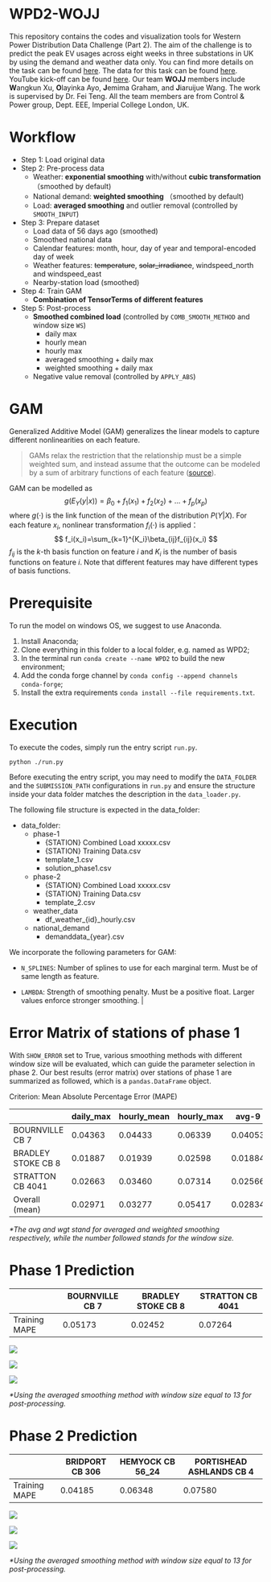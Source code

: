 # WPD2-WOJJ

This repository contains the codes and visualization tools for Western Power Distribution Data Challenge (Part 2). The aim of the challenge is to predict the peak EV usages across eight weeks in three substations in UK by using the demand and weather data only. You can find more details on the task can be found [here](https://codalab.lisn.upsaclay.fr/competitions/1324). The data for this task can be found [here](https://connecteddata.westernpower.co.uk/dataset/western-power-distribution-data-challenge-2-estimating-ev-charger-demand). YouTube kick-off can be found [here](https://www.youtube.com/watch?v=KMCmlDhpN8o). Our team **WOJJ** members include **W**angkun Xu, **O**layinka Ayo, **J**emima Graham, and **J**iaruijue Wang. The work is supervised by Dr. Fei Teng. All the team members are from Control & Power group, Dept. EEE, Imperial College London, UK.

# Workflow

- Step 1: Load original data
- Step 2: Pre-process data
  - Weather: **exponential smoothing** with/without **cubic transformation**（smoothed by default)
  - National demand: **weighted smoothing** （smoothed by default)
  - Load: **averaged smoothing** and outlier removal (controlled by `SMOOTH_INPUT`)
- Step 3: Prepare dataset
  - Load data of 56 days ago (smoothed)
  - Smoothed national data
  - Calendar features: month, hour, day of year and temporal-encoded day of week
  - Weather features: ~~temperature~~, ~~solar_irradiance~~, windspeed_north and windspeed_east
  - Nearby-station load (smoothed)
- Step 4: Train GAM
  - **Combination of TensorTerms of different features**
- Step 5: Post-process
  - **Smoothed combined load** (controlled by `COMB_SMOOTH_METHOD` and window size `WS`)
    - daily max
    - hourly mean
    - hourly max
    - averaged smoothing + daily max
    - weighted smoothing + daily max
  - Negative value removal (controlled by `APPLY_ABS`)

# GAM

Generalized Additive Model (GAM) generalizes the linear models to capture different nonlinearities on each feature.

> GAMs relax the restriction that the relationship must be a simple weighted sum, and instead assume that the outcome can be modeled by a sum of arbitrary functions of each feature ([source](https://christophm.github.io/interpretable-ml-book/extend-lm.html#gam)).

GAM can be modelled as
$$
g(E_Y(y|x))=\beta_0+f_1(x_1)+f_2(x_2)+...+f_p(x_p)
$$
where $g(\cdot)$ is the link function of the mean of the distribution $P(Y|X)$. For each feature $x_i$, nonlinear transformation $f_i(\cdot)$ is applied：
$$
f_i(x_i)=\sum_{k=1}^{K_i}\beta_{ij}f_{ij}(x_i)
$$
$f_{ij}$ is the $k$-th basis function on feature $i$ and $K_i$ is the number of basis functions on feature $i$. Note that different features may have different types of basis functions.

# Prerequisite

To run the model on windows OS, we suggest to use Anaconda.

1. Install Anaconda;
2. Clone everything in this folder to a local folder, e.g. named as WPD2;
3. In the terminal run `conda create --name WPD2` to build the new environment;
4. Add the conda forge channel by `conda config --append channels conda-forge`;
5. Install the extra requirements `conda install --file requirements.txt`.

# Execution

To execute the codes, simply run the entry script `run.py`. 
 
```
python ./run.py
```

Before executing the entry script, you may need to modify the `DATA_FOLDER` and the `SUBMISSION_PATH` configurations in `run.py` and ensure the structure inside your data folder matches the description in the `data_loader.py`.

The following file structure is expected in the data_folder:
- data_folder:
    - phase-1
        - {STATION} Combined Load xxxxx.csv
        - {STATION} Training Data.csv
        - template_1.csv
        - solution_phase1.csv
    - phase-2
        - {STATION} Combined Load xxxxx.csv
        - {STATION} Training Data.csv
        - template_2.csv
    - weather_data
        - df_weather_{id}_hourly.csv
    - national_demand
        - demanddata_{year}.csv

We incorporate the following parameters for GAM:

* `N_SPLINES`: Number of splines to use for each marginal term. Must be of same length as feature.

* `LAMBDA`: Strength of smoothing penalty. Must be a positive float. Larger values enforce stronger smoothing.     |

# Error Matrix of stations of phase 1

With `SHOW_ERROR` set to True, various smoothing methods with different window size will be evaluated, which can guide the parameter selection in phase 2. Our best results (error matrix) over stations of phase 1 are summarized as followed, which is a `pandas.DataFrame` object.

Criterion: Mean Absolute Percentage Error (MAPE)

|                    | daily_max | hourly_mean | hourly_max | avg-9 | avg-13 | avg-17 | wgt-9 | wgt-13 | wgt-17 |
|--------------------|-----------|-------------|------------|-------------------------|--------------------------|--------------------------|-------------------------|--------------------------|--------------------------|
| BOURNVILLE CB 7    | 0.04363   | 0.04433     | 0.06339    | 0.04053                 | **0.03930**                  | 0.04052                  | 0.04081                 | 0.03996                  | 0.03945                  |
| BRADLEY STOKE CB 8 | 0.01887   | 0.01939     | 0.02598    | 0.01884                 | 0.01808                  | **0.01570**                  | 0.01853                 | 0.01878                  | 0.01793                  |
| STRATTON CB 4041   | 0.02663   | 0.03460     | 0.07314    | 0.02566                 | **0.02220**                  | 0.02744                  | 0.02465                 | 0.02517                  | 0.02341                  |
| Overall (mean)            | 0.02971   | 0.03277     | 0.05417    | 0.02834                 | **0.02653**                  | 0.02788                  | 0.02800                 | 0.02797                  | 0.02693                  |

*\*The avg and wgt stand for averaged and weighted smoothing respectively, while the number followed stands for the window size.*

# Phase 1 Prediction

|      | BOURNVILLE CB 7 | BRADLEY STOKE CB 8 | STRATTON CB 4041 |
|------|-----------------|--------------------|------------------|
| Training MAPE | 0.05173         | 0.02452            | 0.07264     

![](./figures/Bournville_Prediction.png)

![](./figures/Bradley_Stoke_Prediction.png)

![](./figures/Stratton_Prediction.png)

*\*Using the averaged smoothing method with window size equal to 13 for post-processing.*

# Phase 2 Prediction

|      | BRIDPORT CB 306 | HEMYOCK CB 56_24 | PORTISHEAD ASHLANDS CB 4 |
|------|-----------------|------------------|--------------------------|
| Training MAPE | 0.04185         | 0.06348          | 0.07580                  |

![](./figures/Bridport_Prediction.png)

![](./figures/Hemyock_Prediction.png)

![](./figures/Stratton_Prediction.png)

*\*Using the averaged smoothing method with window size equal to 13 for post-processing.*
